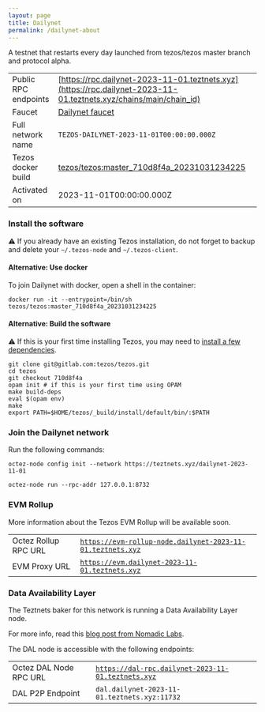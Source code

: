 ```yaml
---
layout: page
title: Dailynet
permalink: /dailynet-about
---
```


A testnet that restarts every day launched from tezos/tezos master branch and protocol alpha.

| | |
|-------|---------------------|
| Public RPC endpoints | [https://rpc.dailynet-2023-11-01.teztnets.xyz](https://rpc.dailynet-2023-11-01.teztnets.xyz/chains/main/chain_id)<br/> |
| Faucet | [Dailynet faucet](https://faucet.dailynet-2023-11-01.teztnets.xyz) |
| Full network name | `TEZOS-DAILYNET-2023-11-01T00:00:00.000Z` |
| Tezos docker build | [tezos/tezos:master_710d8f4a_20231031234225](https://hub.docker.com/r/tezos/tezos/tags?page=1&ordering=last_updated&name=master_710d8f4a_20231031234225) |
| Activated on | 2023-11-01T00:00:00.000Z |





### Install the software

⚠️  If you already have an existing Tezos installation, do not forget to backup and delete your `~/.tezos-node` and `~/.tezos-client`.



#### Alternative: Use docker

To join Dailynet with docker, open a shell in the container:

```
docker run -it --entrypoint=/bin/sh tezos/tezos:master_710d8f4a_20231031234225
```

#### Alternative: Build the software

⚠️  If this is your first time installing Tezos, you may need to [install a few dependencies](https://tezos.gitlab.io/introduction/howtoget.html#setting-up-the-development-environment-from-scratch).

```
git clone git@gitlab.com:tezos/tezos.git
cd tezos
git checkout 710d8f4a
opam init # if this is your first time using OPAM
make build-deps
eval $(opam env)
make
export PATH=$HOME/tezos/_build/install/default/bin/:$PATH
```

### Join the Dailynet network

Run the following commands:

```
octez-node config init --network https://teztnets.xyz/dailynet-2023-11-01

octez-node run --rpc-addr 127.0.0.1:8732
```


### EVM Rollup

More information about the Tezos EVM Rollup will be available soon.

| | |
|-------|---------------------|
| Octez Rollup RPC URL | [`https://evm-rollup-node.dailynet-2023-11-01.teztnets.xyz`](https://evm-rollup-node.dailynet-2023-11-01.teztnets.xyz/global/block/head) |
| EVM Proxy URL | [`https://evm.dailynet-2023-11-01.teztnets.xyz`](https://evm.dailynet-2023-11-01.teztnets.xyz) |




### Data Availability Layer

The Teztnets baker for this network is running a Data Availability Layer node.

For more info, read this [blog post from Nomadic Labs](https://research-development.nomadic-labs.com/data-availability-layer-tezos.html).

The DAL node is accessible with the following endpoints:

| | |
|-------|---------------------|
| Octez DAL Node RPC URL | [`https://dal-rpc.dailynet-2023-11-01.teztnets.xyz`](https://dal-rpc.dailynet-2023-11-01.teztnets.xyz) |
| DAL P2P Endpoint | `dal.dailynet-2023-11-01.teztnets.xyz:11732` |





